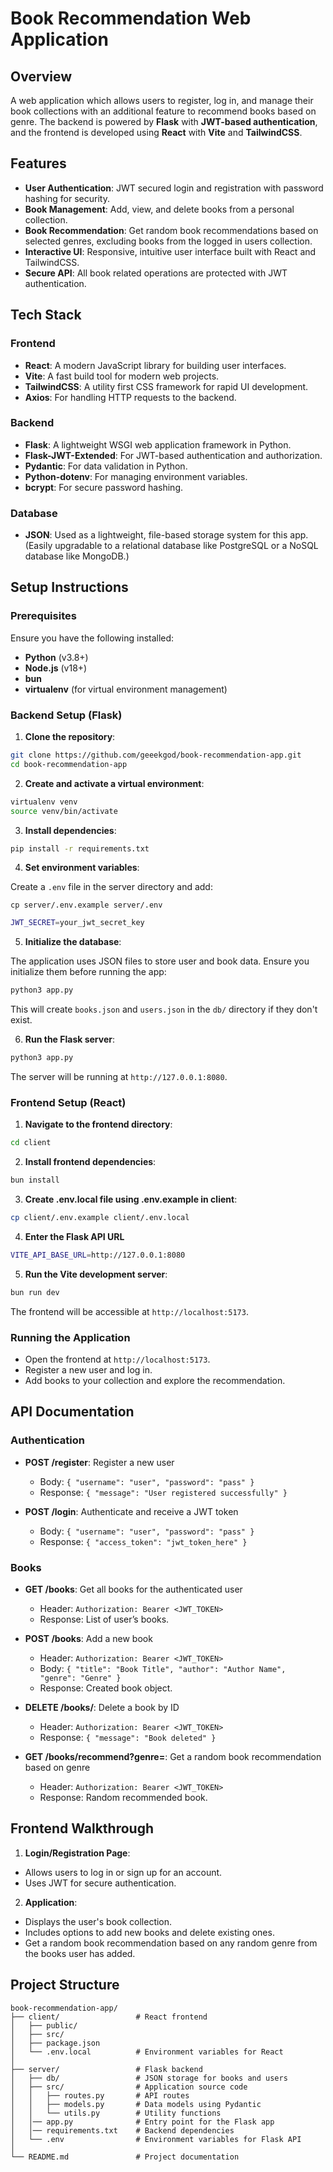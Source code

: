 # Book Recommendation Web Application

## Overview

A web application which allows users to register, log in, and manage their book collections with an additional feature to recommend books based on genre. The backend is powered by **Flask** with **JWT-based authentication**, and the frontend is developed using **React** with **Vite** and **TailwindCSS**.

## Features

- **User Authentication**: JWT secured login and registration with password hashing for security.
- **Book Management**: Add, view, and delete books from a personal collection.
- **Book Recommendation**: Get random book recommendations based on selected genres, excluding books from the logged in users collection.
- **Interactive UI**: Responsive, intuitive user interface built with React and TailwindCSS.
- **Secure API**: All book related operations are protected with JWT authentication.

## Tech Stack

### Frontend

- **React**: A modern JavaScript library for building user interfaces.
- **Vite**: A fast build tool for modern web projects.
- **TailwindCSS**: A utility first CSS framework for rapid UI development.
- **Axios**: For handling HTTP requests to the backend.

### Backend

- **Flask**: A lightweight WSGI web application framework in Python.
- **Flask-JWT-Extended**: For JWT-based authentication and authorization.
- **Pydantic**: For data validation in Python.
- **Python-dotenv**: For managing environment variables.
- **bcrypt**: For secure password hashing.

### Database

- **JSON**: Used as a lightweight, file-based storage system for this app. (Easily upgradable to a relational database like PostgreSQL or a NoSQL database like MongoDB.)

## Setup Instructions

### Prerequisites

Ensure you have the following installed:

- **Python** (v3.8+)
- **Node.js** (v18+)
- **bun**
- **virtualenv** (for virtual environment management)

### Backend Setup (Flask)

1. **Clone the repository**:

```bash
git clone https://github.com/geeekgod/book-recommendation-app.git
cd book-recommendation-app
```

2. **Create and activate a virtual environment**:

```bash
virtualenv venv
source venv/bin/activate
```

3. **Install dependencies**:

```bash
pip install -r requirements.txt
```

4. **Set environment variables**:

Create a `.env` file in the server directory and add:
```
cp server/.env.example server/.env
```

```bash
JWT_SECRET=your_jwt_secret_key
```

5. **Initialize the database**:

The application uses JSON files to store user and book data. Ensure you initialize them before running the app:

```bash
python3 app.py
```

This will create `books.json` and `users.json` in the `db/` directory if they don't exist.

6. **Run the Flask server**:

```bash
python3 app.py
```

The server will be running at `http://127.0.0.1:8080`.

### Frontend Setup (React)

1. **Navigate to the frontend directory**:

```bash
cd client
```

2. **Install frontend dependencies**:

```bash
bun install
```

3. **Create .env.local file using .env.example in client**:

```bash
cp client/.env.example client/.env.local
```

4. **Enter the Flask API URL**

```bash
VITE_API_BASE_URL=http://127.0.0.1:8080
```

5. **Run the Vite development server**:

```bash
bun run dev
```

The frontend will be accessible at `http://localhost:5173`.

### Running the Application

- Open the frontend at `http://localhost:5173`.
- Register a new user and log in.
- Add books to your collection and explore the recommendation.

## API Documentation

### Authentication

- **POST /register**: Register a new user

  - Body: `{ "username": "user", "password": "pass" }`
  - Response: `{ "message": "User registered successfully" }`

- **POST /login**: Authenticate and receive a JWT token
  - Body: `{ "username": "user", "password": "pass" }`
  - Response: `{ "access_token": "jwt_token_here" }`

### Books

- **GET /books**: Get all books for the authenticated user

  - Header: `Authorization: Bearer <JWT_TOKEN>`
  - Response: List of user’s books.

- **POST /books**: Add a new book

  - Header: `Authorization: Bearer <JWT_TOKEN>`
  - Body: `{ "title": "Book Title", "author": "Author Name", "genre": "Genre" }`
  - Response: Created book object.

- **DELETE /books/<id>**: Delete a book by ID

  - Header: `Authorization: Bearer <JWT_TOKEN>`
  - Response: `{ "message": "Book deleted" }`

- **GET /books/recommend?genre=<genre>**: Get a random book recommendation based on genre
  - Header: `Authorization: Bearer <JWT_TOKEN>`
  - Response: Random recommended book.

## Frontend Walkthrough

1. **Login/Registration Page**:

- Allows users to log in or sign up for an account.
- Uses JWT for secure authentication.

2. **Application**:

- Displays the user's book collection.
- Includes options to add new books and delete existing ones.
- Get a random book recommendation based on any random genre from the books user has added.

## Project Structure

```
book-recommendation-app/
├── client/                 # React frontend
│   ├── public/
│   ├── src/
│   ├── package.json
│   └── .env.local          # Environment variables for React
│
├── server/                 # Flask backend
│   ├── db/                 # JSON storage for books and users
│   ├── src/                # Application source code
│   │   ├── routes.py       # API routes
│   │   ├── models.py       # Data models using Pydantic
│   │   └── utils.py        # Utility functions
│   │── app.py              # Entry point for the Flask app
│   │── requirements.txt    # Backend dependencies
│   └── .env                # Environment variables for Flask API
│
└── README.md               # Project documentation
```
